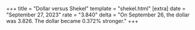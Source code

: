+++
title = "Dollar versus Shekel"
template = "shekel.html"
[extra]
date = "September 27, 2023"
rate = "3.840"
delta = "On September 26, the dollar was 3.826. The dollar became 0.372% stronger."
+++
